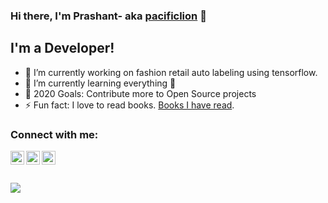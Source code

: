 ### Hi there, I'm Prashant- aka [pacificlion][linkedin] 👋

## I'm a Developer!
- 🔭 I’m currently working on fashion retail auto labeling using tensorflow.
- 🌱 I’m currently learning everything 🤣
- 🥅 2020 Goals: Contribute more to Open Source projects
- ⚡ Fun fact: I love to read books. [Books I have read][goodreads].

### Connect with me:

[<img align="left" alt="pacificlion | Twitter" width="22px" src="https://cdn.jsdelivr.net/npm/simple-icons@v3/icons/twitter.svg" />][twitter]
[<img align="left" alt="pacificlion | LinkedIn" width="22px" src="https://cdn.jsdelivr.net/npm/simple-icons@v3/icons/linkedin.svg" />][linkedin]
[<img align="left" alt="pacificlion | GoodReads" width="22px" src="https://cdn.jsdelivr.net/npm/simple-icons@v3/icons/goodreads.svg" />][goodreads]

<br />
<br />
<br />

<img src="https://github-readme-stats.vercel.app/api?username=pacificlion&show_icons=true&theme=radical&bg_color=30,e96443,904e95&title_color=fff&text_color=fff" />


[twitter]: https://twitter.com/pacificlion123
[linkedin]: https://www.linkedin.com/in/prashant-singh-38640a100/
[goodreads]:https://www.goodreads.com/review/list/40466124?shelf=read
